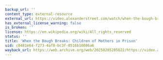 ```yaml
---
backup_url: ''
content_type: external-resource
external_url: https://video.alexanderstreet.com/watch/when-the-bough-breaks-children-of-women-in-prison
has_external_license_warning: false
is_broken: ''
license: https://en.wikipedia.org/wiki/All_rights_reserved
status: ''
title: 'When the Bough Breaks: Children of Mothers in Prison'
uid: c0481e64-f273-4af8-bc3f-0516b10086a6
wayback_url: https://web.archive.org/web/20250205205622/https://video.alexanderstreet.com/watch/when-the-bough-breaks-children-of-women-in-prison
---
```

